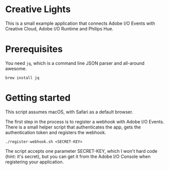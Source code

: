 # Creative Lights

This is a small example application that connects Adobe I/O Events with Creative Cloud, Adobe I/O Runtime and Philips Hue.

# Prerequisites

You need `jq`, which is a command line JSON parser and all-around awesome.

```
brew install jq
```

# Getting started
This script assumes macOS, with Safari as a default browser. 

The first step in the process is to register a webhook with Adobe I/O Events. There is a small helper script that authenticates the app, gets the authentication token and registers the webhook.

```
./register-webhook.sh <SECRET-KEY>
```

The script accepts one parameter SECRET-KEY, which I won't hard code (hint: it's secret), but you can get it from the Adobe I/O Console when registering your application.